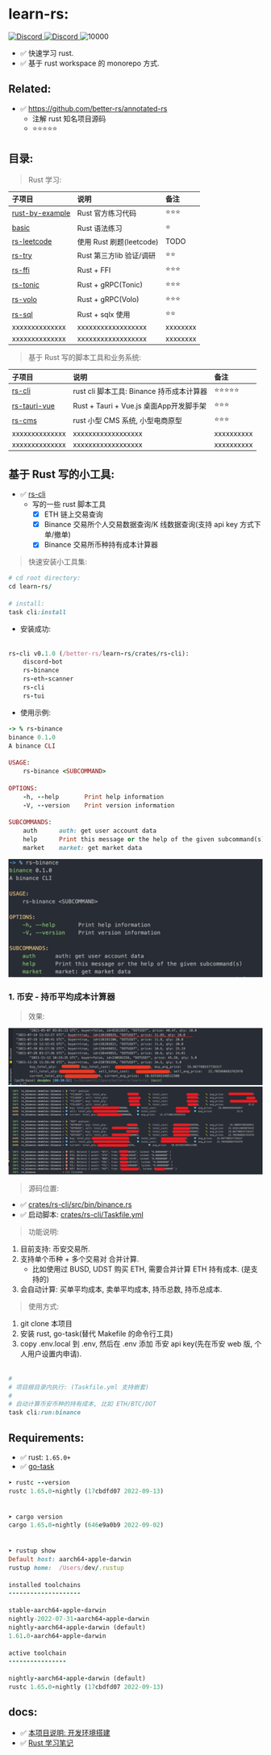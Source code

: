# learn-rs:

<p align="">
    <a href="https://discord.com/invite/MnDA9pfWAW" target="_blank">
      <img src="https://img.shields.io/badge/Discord-GossipCoder-%237289DA.svg?logo=iscord&logoColor=white" alt="Discord">
    </a>
    <a href="https://discord.com/invite/MnDA9pfWAW" target="_blank">
      <img src="https://img.shields.io/discord/877031318272217179" alt="Discord">
    </a>
    <img src="https://visitor-badge.laobi.icu/badge?page_id=better-rs" alt="10000" />
</p>

- ✅ 快速学习 rust.
- ✅ 基于 rust workspace 的 monorepo 方式.

## Related:

- ✅ https://github.com/better-rs/annotated-rs
    - 注解 rust 知名项目源码
    - ⭐⭐⭐⭐⭐

## 目录:

> Rust 学习:

| 子项目                                                | 说明                              | 备注          |
|:---------------------------------------------------|:--------------------------------|:------------|
| [rust-by-example](./crates/rs-101/rust-by-example) | Rust 官方练习代码                     | ⭐⭐⭐         |
| [basic](./crates/rs-101/basic)                     | Rust 语法练习                       | ⭐           |
| [rs-leetcode](./crates/rs-leetcode)                | 使用 Rust 刷题(leetcode)            | TODO        |
| [rs-try](./crates/rs-try)                          | Rust 第三方lib 验证/调研               | ⭐⭐          |
| [rs-ffi](./crates/rs-ffi)                          | Rust + FFI                      | ⭐⭐⭐         |
| [rs-tonic](./crates/rs-tonic)                      | Rust + gRPC(Tonic)              | ⭐⭐⭐         |
| [rs-volo](./crates/rs-volo)                        | Rust + gRPC(Volo)               | ⭐⭐⭐         |
| [rs-sql](./crates/rs-sql)                          | Rust + sqlx 使用                  | ⭐⭐          |
| xxxxxxxxxxxxxx                                     | xxxxxxxxxxxxxxxxxx              | xxxxxxxx    |
| xxxxxxxxxxxxxx                                     | xxxxxxxxxxxxxxxxxx              | xxxxxxxx    |

> 基于 Rust 写的脚本工具和业务系统:

| 子项目                                 | 说明                               | 备注                  |
|:------------------------------------|:---------------------------------|:--------------------|
| [rs-cli](./crates/rs-cli)   | rust cli 脚本工具: Binance 持币成本计算器   | ⭐⭐⭐⭐⭐               |
| [rs-tauri-vue](crates/rs-tauri-vue) | Rust + Tauri + Vue.js 桌面App开发脚手架 | ⭐⭐⭐                 |
| [rs-cms](./crates/rs-cms)           | rust 小型 CMS 系统, 小型电商原型           | ⭐⭐⭐                 |
| xxxxxxxxxxxxxx                      | xxxxxxxxxxxxxxxxxx               | xxxxxxxxxx          |
| xxxxxxxxxxxxxx                      | xxxxxxxxxxxxxxxxxx               | xxxxxxxxxx          |

## 基于 Rust 写的小工具:

- ✅ [rs-cli](./crates/rs-cli)
    - 写的一些 rust 脚本工具
        - [x] ETH 链上交易查询
        - [x] Binance 交易所个人交易数据查询/K 线数据查询(支持 api key 方式下单/撤单)
        - [x] Binance 交易所币种持有成本计算器

> 快速安装小工具集:

```ruby
# cd root directory:
cd learn-rs/

# install:
task cli:install

```

- 安装成功:

```ruby

rs-cli v0.1.0 (/better-rs/learn-rs/crates/rs-cli):
    discord-bot
    rs-binance
    rs-eth-scanner
    rs-cli
    rs-tui

```

- 使用示例:

```ruby
-> % rs-binance
binance 0.1.0
A binance CLI

USAGE:
    rs-binance <SUBCOMMAND>

OPTIONS:
    -h, --help       Print help information
    -V, --version    Print version information

SUBCOMMANDS:
    auth      auth: get user account data
    help      Print this message or the help of the given subcommand(s)
    market    market: get market data

```

![](./docs/images/cli-usage.png)

### 1. 币安 - 持币平均成本计算器

> 效果:

![](docs/images/trade-avg.png)
![](docs/images/trade-avg2.png)

> 源码位置:

- ✅ [crates/rs-cli/src/bin/binance.rs](crates/rs-cli/bin/binance.rs)
- ✅ 启动脚本: [crates/rs-cli/Taskfile.yml](crates/rs-cli/Taskfile.yml)

> 功能说明:

1. 目前支持: 币安交易所.
2. 支持单个币种 + 多个交易对 合并计算.
    - 比如使用过 BUSD, UDST 购买 ETH, 需要合并计算 ETH 持有成本. (是支持的)
3. 会自动计算: 买单平均成本, 卖单平均成本, 持币总数, 持币总成本.

> 使用方式:

1. git clone 本项目
2. 安装 rust, go-task(替代 Makefile 的命令行工具)
3. copy .env.local 到 .env, 然后在 .env 添加 币安 api key(先在币安 web 版, 个人用户设置内申请).

```ruby

#
# 项目根目录内执行: (Taskfile.yml 支持嵌套)
#
# 自动计算币安币种的持有成本, 比如 ETH/BTC/DOT
task cli:run:binance

```

## Requirements:

- ✅ rust: `1.65.0+`
- ✅ [go-task](https://github.com/go-task/task)

```ruby
➤ rustc --version
rustc 1.65.0-nightly (17cbdfd07 2022-09-13)


➤ cargo version
cargo 1.65.0-nightly (646e9a0b9 2022-09-02)


➤ rustup show
Default host: aarch64-apple-darwin
rustup home:  /Users/dev/.rustup

installed toolchains
--------------------

stable-aarch64-apple-darwin
nightly-2022-07-31-aarch64-apple-darwin
nightly-aarch64-apple-darwin (default)
1.61.0-aarch64-apple-darwin

active toolchain
----------------

nightly-aarch64-apple-darwin (default)
rustc 1.65.0-nightly (17cbdfd07 2022-09-13)

```

## docs:

- ✅ [本项目说明: 开发环境搭建](./docs/dev.md)
- ✅ [Rust 学习笔记](./docs/readme.md)
